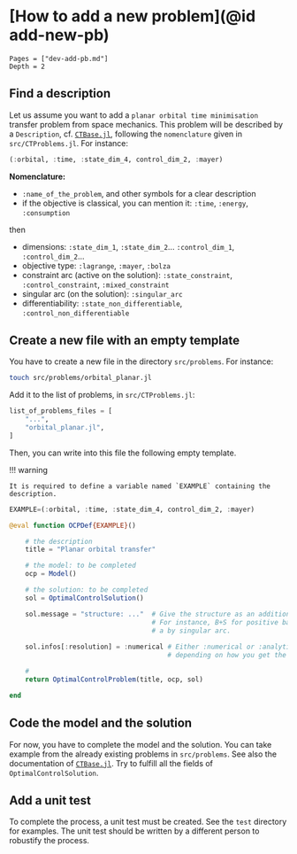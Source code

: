# [How to add a new problem](@id add-new-pb)

```@contents
Pages = ["dev-add-pb.md"]
Depth = 2
```

## Find a description

Let us assume you want to add a `planar orbital time minimisation` transfer problem from space mechanics. 
This problem will be described by a `Description`, cf. [`CTBase.jl`](https://github.com/control-toolbox/CTBase.jl),
following the `nomenclature` given in `src/CTProblems.jl`. For instance:

```julia
(:orbital, :time, :state_dim_4, control_dim_2, :mayer)
```

**Nomenclature:**

- `:name_of_the_problem`, and other symbols for a clear description
- if the objective is classical, you can mention it: `:time`, `:energy`, `:consumption`

then

- dimensions: `:state_dim_1`, `:state_dim_2`... `:control_dim_1`, `:control_dim_2`...
- objective type: `:lagrange`, `:mayer`, `:bolza`
- constraint arc (active on the solution): `:state_constraint`, `:control_constraint`, `:mixed_constraint`
- singular arc (on the solution): `:singular_arc`
- differentiability: `:state_non_differentiable`, `:control_non_differentiable`

## Create a new file with an empty template

You have to create a new file in the directory `src/problems`. For instance:

```bash
touch src/problems/orbital_planar.jl
```

Add it to the list of problems, in `src/CTProblems.jl`:

```julia
list_of_problems_files = [
    "...",
    "orbital_planar.jl",
]
```

Then, you can write into this file the following empty template.

!!! warning

    It is required to define a variable named `EXAMPLE` containing the description.

```julia
EXAMPLE=(:orbital, :time, :state_dim_4, control_dim_2, :mayer)

@eval function OCPDef{EXAMPLE}()

    # the description
    title = "Planar orbital transfer"

    # the model: to be completed
    ocp = Model()

    # the solution: to be completed
    sol = OptimalControlSolution()

    sol.message = "structure: ..."  # Give the structure as an additional info. 
                                    # For instance, B+S for positive bang followed
                                    # a by singular arc.
                                    
    sol.infos[:resolution] = :numerical # Either :numerical or :analytical
                                        # depending on how you get the solution

    #
    return OptimalControlProblem(title, ocp, sol)

end
```

## Code the model and the solution

For now, you have to complete the model and the solution. You can take example from the already existing problems in `src/problems`. See also the documentation of [`CTBase.jl`](https://github.com/control-toolbox/CTBase.jl). Try to fulfill all the fields of `OptimalControlSolution`.

## Add a unit test

To complete the process, a unit test must be created. See the `test` directory for examples. The unit test should be written by a different person to robustify the process.
